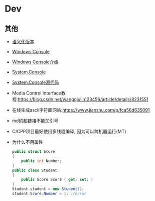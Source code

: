Dev
==========

## 其他

* [语义化版本](https://semver.org/)

* [Windows Console](https://docs.microsoft.com/en-us/windows/console/)

* [Windows Console介绍](https://devblogs.microsoft.com/commandline/)

* [System.Console](https://docs.microsoft.com/en-us/dotnet/api/system.console?redirectedfrom=MSDN&view=netframework-4.7.2)

* [System.Console源代码](https://referencesource.microsoft.com/#mscorlib/system/console.cs)

* Media Control Interface教程:https://blog.csdn.net/wangqiulin123456/article/details/8231551

* 在线生成ascii字符画网站:https://www.jianshu.com/p/fca56d635091

* md的超链接不能加引号

* C/CPP项目最好使用多线程编译, 因为可以跨机器运行(MT)

* 为什么不用属性
    ```cs
    public struct Score
    {
        public int Number;
    }
    public class Student
    {
        public Score Score { get; set; }
    }
    Student student = new Student();
    student.Score.Number = 1; //Error
    ```